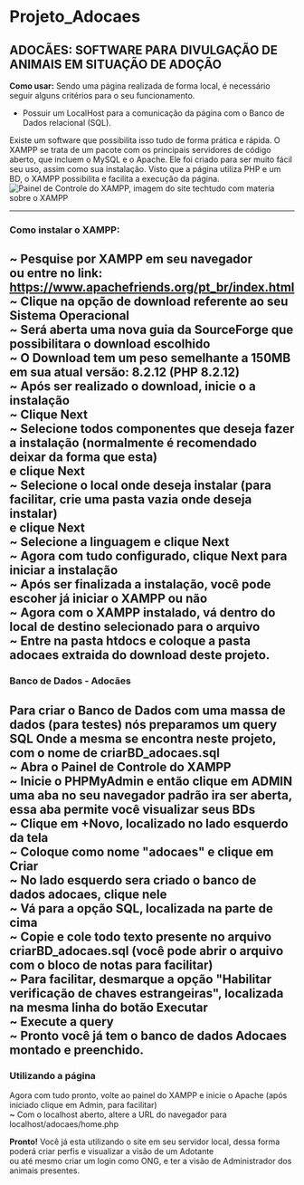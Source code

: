 # Projeto_Adocaes
## ADOCÃES: SOFTWARE PARA DIVULGAÇÃO DE ANIMAIS EM SITUAÇÃO DE ADOÇÃO

**Como usar:**
Sendo uma página realizada de forma local, é necessário seguir alguns critérios para o seu funcionamento.
- Possuir um LocalHost para a comunicação da página com o Banco de Dados relacional (SQL).

Existe um software que possibilita isso tudo de forma prática e rápida.
O XAMPP se trata de um pacote com os principais servidores de código aberto, que incluem o MySQL e o Apache. Ele foi criado para ser muito fácil seu uso, assim como sua instalação.
Visto que a página utiliza PHP e um BD, o XAMPP possibilita e facilita a execução da página.
![Painel de Controle do XAMPP, imagem do site techtudo com materia sobre o XAMPP](https://s2-techtudo.glbimg.com/qfo1o2-x0Pruc9XimjZdH_rJ_n4=/0x0:753x476/984x0/smart/filters:strip_icc()/i.s3.glbimg.com/v1/AUTH_08fbf48bc0524877943fe86e43087e7a/internal_photos/bs/2021/h/x/eURLy6SSynAY7B33vmxg/2012-02-27-xampp-control.png)

---
### **Como instalar o XAMPP:**
**~** Pesquise por XAMPP em seu navegador  
   ou entre no link: https://www.apachefriends.org/pt_br/index.html  
**~** Clique na opção de download referente ao seu Sistema Operacional  
**~** Será aberta uma nova guia da SourceForge que possibilitara o download escolhido  
**~** O Download tem um peso semelhante a 150MB em sua atual versão: 8.2.12 (PHP 8.2.12)  
**~** Após ser realizado o download, inicie o a instalação  
**~** Clique Next  
**~** Selecione todos componentes que deseja fazer a instalação (normalmente é recomendado deixar da forma que esta)  
   e clique Next  
**~** Selecione o local onde deseja instalar (para facilitar, crie uma pasta vazia onde deseja instalar)  
   e clique Next  
**~** Selecione a linguagem e clique Next  
**~** Agora com tudo configurado, clique Next para iniciar a instalação  
**~** Após ser finalizada a instalação, você pode escoher já iniciar o XAMPP ou não  
**~** Agora com o XAMPP instalado, vá dentro do local de destino selecionado para o arquivo  
**~** Entre na pasta htdocs e coloque a pasta adocaes extraida do download deste projeto.  
---
### **Banco de Dados - Adocães**
Para criar o Banco de Dados com uma massa de dados (para testes) nós preparamos um query SQL
Onde a mesma se encontra neste projeto, com o nome de criarBD_adocaes.sql  
**~** Abra o Painel de Controle do XAMPP  
**~** Inicie o PHPMyAdmin e então clique em ADMIN  
   uma aba no seu navegador padrão ira ser aberta, essa aba permite você visualizar seus BDs  
**~** Clique em +Novo, localizado no lado esquerdo da tela  
**~** Coloque como nome "**adocaes**" e clique em Criar  
**~** No lado esquerdo sera criado o banco de dados adocaes, clique nele  
**~** Vá para a opção SQL, localizada na parte de cima  
**~** Copie e cole todo texto presente no arquivo criarBD_adocaes.sql (você pode abrir o arquivo com o bloco de notas para facilitar)  
**~** Para facilitar, desmarque a opção "Habilitar verificação de chaves estrangeiras", localizada na mesma linha do botão Executar  
**~** Execute a query  
**~** Pronto você já tem o banco de dados Adocaes montado e preenchido.  
---
### **Utilizando a página**
Agora com tudo pronto, volte ao painel do XAMPP e inicie o Apache (após iniciado clique em Admin, para facilitar)  
**~** Com o localhost aberto, altere a URL do navegador para localhost/adocaes/home.php  
  
**Pronto!** Você já esta utilizando o site em seu servidor local, dessa forma poderá criar perfis e visualizar a visão de um Adotante  
ou até mesmo criar um login como ONG, e ter a visão de Administrador dos animais presentes.  

